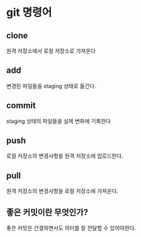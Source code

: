 # git 명령어

## clone

원격 저장소에서 로컬 저장소로 가져온다

## add

변경된 파일들을 staging 상태로 옮긴다.

## commit

staging 상태의 파일들을 실제 변화에 기록한다

## push

로컬 저장소의 변경사항을 원격 저장소에 업로드한다.

## pull

원격 저장소의 변경사항을 로컬 저장소에 가져온다.

## 좋은 커밋이란 무엇인가?
좋은 커밋은 간결하면서도 의미를 잘 전달할 수 있어야한다.